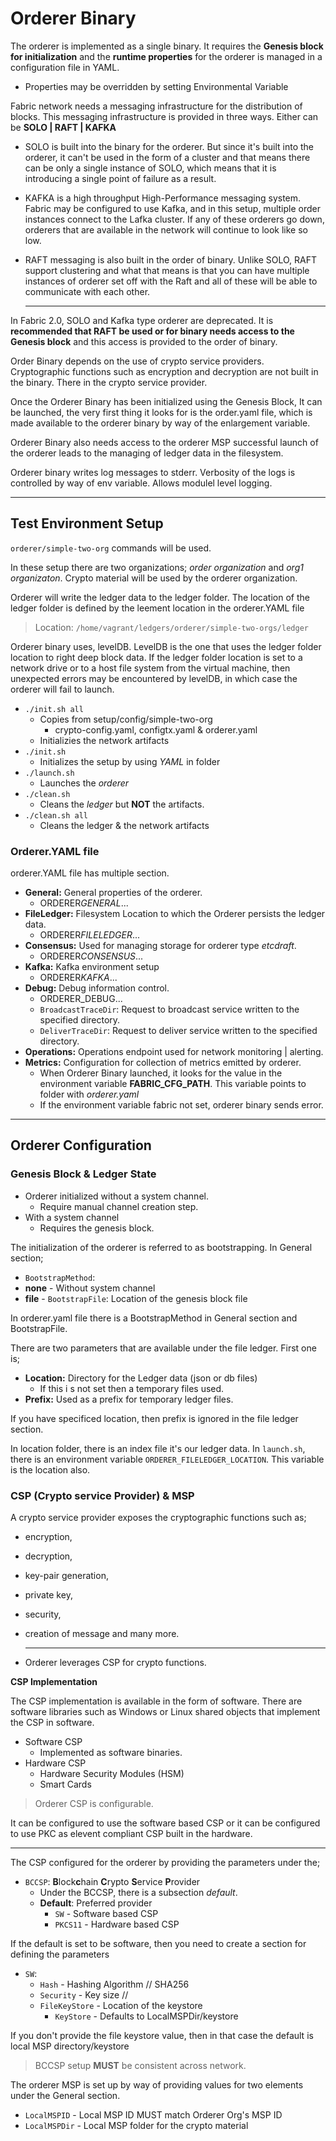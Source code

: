 # Orderer Binary

The orderer is implemented as a single binary. It requires the **Genesis block for initialization** and the **runtime properties** for the orderer is managed in a configuration file in YAML.

- Properties may be overridden by setting Environmental Variable

Fabric network needs a messaging infrastructure for the distribution of blocks. This messaging infrastructure is provided in three ways. Either can be **SOLO | RAFT | KAFKA**

- SOLO is built into the binary for the orderer. But since it's built into the orderer, it can't be used in the form of a cluster and that means there can be only a single instance of SOLO, which means that it is introducing a single point of failure as a result.
- KAFKA is a high throughput High-Performance messaging system. Fabric may be configured to use Kafka, and in this setup, multiple order instances connect to the Lafka cluster. If any of these orderers go down, orderers that are available in the network will continue to look like so low.
- RAFT messaging is also built in the order of binary. Unlike SOLO, RAFT support clustering and what that means is that you can have multiple instances of orderer set off with the Raft and all of these will be able to communicate with each other.

  ***

In Fabric 2.0, SOLO and Kafka type orderer are deprecated. It is **recommended that RAFT be used or for binary needs access to the Genesis block** and this access is provided to the order of binary.

Order Binary depends on the use of crypto service providers. Cryptographic functions such as encryption and decryption are not built in the binary. There in the crypto service provider.

Once the Orderer Binary has been initialized using the Genesis Block, It can be launched, the very first thing it looks for is the order.yaml file, which is made available to the orderer binary by way of the enlargement variable.

Orderer Binary also needs access to the orderer MSP successful launch of the orderer leads to the managing of ledger data in the filesystem.

Orderer binary writes log messages to stderr. Verbosity of the logs is controlled by way of env variable. Allows modulel level logging.

---

## Test Environment Setup

`orderer/simple-two-org` commands will be used.

In these setup there are two organizations; _order organization_ and _org1 organizaton_. Crypto material will be used by the orderer organization.

Orderer will write the ledger data to the ledger folder. The location of the ledger folder is defined by the leement location in the orderer.YAML file

> Location: `/home/vagrant/ledgers/orderer/simple-two-orgs/ledger`

Orderer binary uses, levelDB. LevelDB is the one that uses the ledger folder location to right deep block data. If the ledger folder location is set to a network drive or to a host file system from the virtual machine, then unexpected errors may be encountered by levelDB, in which case the orderer will fail to launch.

- `./init.sh all`
  - Copies from setup/config/simple-two-org
    - crypto-config.yaml, configtx.yaml & orderer.yaml
  - Initializies the network artifacts
- `./init.sh`
  - Initializes the setup by using _YAML_ in folder
- `./launch.sh`
  - Launches the _orderer_
- `./clean.sh`
  - Cleans the _ledger_ but **NOT** the artifacts.
- `./clean.sh all`
  - Cleans the ledger & the network artifacts

### Orderer.YAML file

orderer.YAML file has multiple section.

- **General:** General properties of the orderer.
  - ORDERER*GENERAL*...
- **FileLedger:** Filesystem Location to which the Orderer persists the ledger data.
  - ORDERER*FILELEDGER*...
- **Consensus:** Used for managing storage for orderer type _etcdraft_.
  - ORDERER*CONSENSUS*...
- **Kafka:** Kafka environment setup
  - ORDERER*KAFKA*...
- **Debug:** Debug information control.
  - ORDERER_DEBUG...
  - `BroadcastTraceDir`: Request to broadcast service written to the specified directory.
  - `DeliverTraceDir`: Request to deliver service written to the specified directory.
- **Operations:** Operations endpoint used for network monitoring | alerting.
- **Metrics:** Configuration for collection of metrics emitted by orderer.
  - When Orderer Binary launched, it looks for the value in the environment variable **FABRIC_CFG_PATH**. This variable points to folder with _orderer.yaml_
  - If the environment variable fabric not set, orderer binary sends error.

---

## Orderer Configuration

### Genesis Block & Ledger State

- Orderer initialized without a system channel.
  - Require manual channel creation step.
- With a system channel
  - Requires the genesis block.

The initialization of the orderer is referred to as bootstrapping. In General section;

- `BootstrapMethod`:
- **none** - Without system channel
- **file** - `BootstrapFile`: Location of the genesis block file

In orderer.yaml file there is a BootstrapMethod in General section and BootstrapFile.

There are two parameters that are available under the file ledger. First one is;

- **Location:** Directory for the Ledger data (json or db files)
  - If this i s not set then a temporary files used.
- **Prefix:** Used as a prefix for temporary ledger files.

If you have specificed location, then prefix is ignored in the file ledger section.

In location folder, there is an index file it's our ledger data. In `launch.sh`, there is an environment variable `ORDERER_FILELEDGER_LOCATION`. This variable is the location also.

### CSP (Crypto service Provider) & MSP

A crypto service provider exposes the cryptographic functions such as;

- encryption,
- decryption,
- key-pair generation,
- private key,
- security,
- creation of message and many more.

  ***

- Orderer leverages CSP for crypto functions.

**CSP Implementation**

The CSP implementation is available in the form of software. There are software libraries such as Windows or Linux shared objects that implement the CSP in software.

- Software CSP
  - Implemented as software binaries.
- Hardware CSP
  - Hardware Security Modules (HSM)
  - Smart Cards

> Orderer CSP is configurable.

It can be configured to use the software based CSP or it can be configured to use PKC as elevent compliant CSP built in the hardware.

---

The CSP configured for the orderer by providing the parameters under the;

- `BCCSP`: **B**lock**c**hain **C**rypto **S**ervice **P**rovider
  - Under the BCCSP, there is a subsection _default_.
  - **Default**: Preferred provider
    - `SW` - Software based CSP
    - `PKCS11` - Hardware based CSP

If the default is set to be software, then you need to create a section for defining the parameters

- `SW`:
  - `Hash` - Hashing Algorithm // SHA256
  - `Security` - Key size //
  - `FileKeyStore` - Location of the keystore
    - `KeyStore` - Defaults to LocalMSPDir/keystore

If you don't provide the file keystore value, then in that case the default is local MSP directory/keystore

> BCCSP setup **MUST** be consistent across network.

The orderer MSP is set up by way of providing values for two elements under the General section.

- `LocalMSPID` - Local MSP ID MUST match Orderer Org's MSP ID
- `LocalMSPDir` - Local MSP folder for the crypto material

